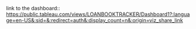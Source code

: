 link to the dashboard:: https://public.tableau.com/views/LOANBOOKTRACKER/Dashboard1?:language=en-US&:sid=&:redirect=auth&:display_count=n&:origin=viz_share_link
